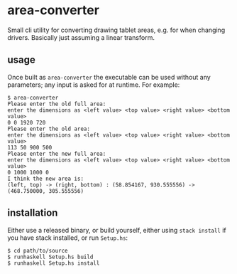 # area-converter

Small cli utility for converting drawing tablet areas, e.g. for when changing drivers. Basically just assuming a linear transform.

## usage

Once built as `area-converter` the executable can be used without any parameters; any input is asked for at runtime.
For example:

```
$ area-converter
Please enter the old full area:
enter the dimensions as <left value> <top value> <right value> <bottom value>
0 0 1920 720
Please enter the old area:
enter the dimensions as <left value> <top value> <right value> <bottom value>
113 50 900 500
Please enter the new full area:
enter the dimensions as <left value> <top value> <right value> <bottom value>
0 1000 1000 0
I think the new area is:
(left, top) -> (right, bottom) : (58.854167, 930.555556) -> (468.750000, 305.555556)
```

## installation

Either use a released binary, or build yourself, either using `stack install` if you have stack installed, or run `Setup.hs`:

```
$ cd path/to/source
$ runhaskell Setup.hs build
$ runhaskell Setup.hs install
```

